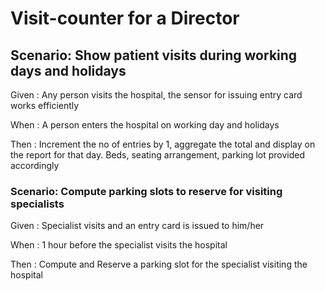 # Visit-counter for a Director

## Scenario: Show patient visits during working days and holidays

Given : Any person visits the hospital, the sensor for issuing entry card works efficiently

When : A person enters the hospital on working day and holidays

Then : Increment the no of entries by 1, aggregate the total and display on the
report for that day. Beds, seating arrangement, parking lot provided accordingly

### Scenario: Compute parking slots to reserve for visiting specialists

Given : Specialist visits and an entry card is issued to him/her
  
When : 1 hour before the specialist visits the hospital
  
Then : Compute and Reserve a parking slot for the specialist visiting the hospital
